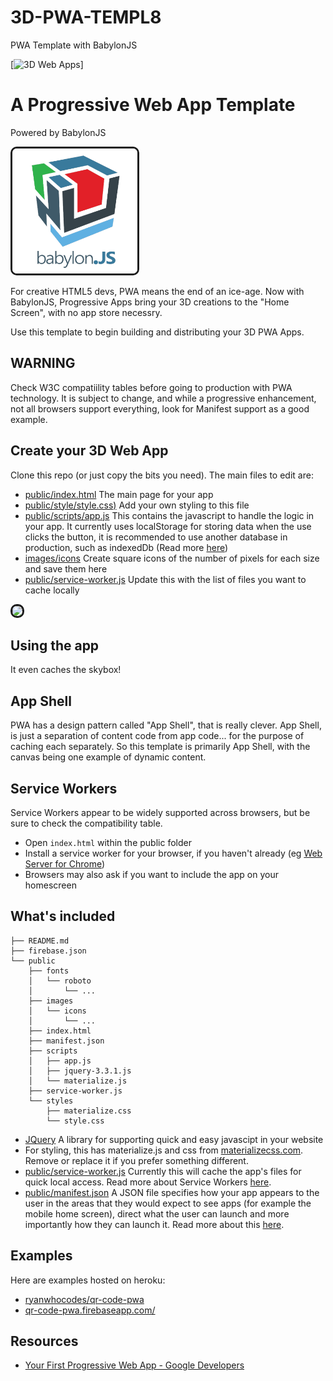 # 3D-PWA-TEMPL8
PWA Template with BabylonJS

[![3D Web Apps](curio/curio1.png)]

# A Progressive Web App Template

Powered by BabylonJS

<img src="curio/babylonlogo1.png" width="200" border="3" style="border-radius: 10px;">

For creative HTML5 devs, PWA means the end of an ice-age. Now with BabylonJS, Progressive Apps bring your 3D creations to the "Home Screen", with no app store necessry.

Use this template to begin building and distributing your 3D PWA Apps. 


## WARNING

Check W3C compatiility tables before going to production with PWA technology. It is subject to change, and while a progressive enhancement, not all browsers support everything, look for Manifest support as a good example.


## Create your 3D Web App

Clone this repo (or just copy the bits you need). The main files to edit are:  

- [public/index.html](public/index.html) The main page for your app
- [public/style/style.css)](public/style/style.css) Add your own styling to this file
- [public/scripts/app.js](public/scripts/app.js) This contains the javascript to handle the logic in your app. It currently uses localStorage for storing data when the use clicks the button, it is recommended to use another database in production, such as indexedDb (Read more [here](https://developers.google.com/web/fundamentals/codelabs/your-first-pwapp/#intercept_the_network_request_and_cache_the_response))
- [images/icons](images/icons) Create square icons of the number of pixels for each size and save them here
- [public/service-worker.js](public/service-worker.js) Update this with the list of files you want to cache locally

<img src="curio/curio1.png" width="200" border="3" style="border-radius: 10px;">

## Using the app

It even caches the skybox!


## App Shell

PWA has a design pattern called "App Shell", that is really clever. App Shell, is just a separation of content code from app code... for the purpose of caching each separately. So this template is primarily App Shell, with the canvas being one example of dynamic content.


## Service Workers

Service Workers appear to be widely supported across browsers, but be sure to check the compatibility table. 

- Open `index.html` within the public folder
- Install a service worker for your browser, if you haven't already (eg [Web Server for Chrome](https://developers.google.com/web/fundamentals/codelabs/your-first-pwapp/#install_and_verify_web_server))
- Browsers may also ask if you want to include the app on your homescreen

## What's included

```
├── README.md
├── firebase.json
└── public
    ├── fonts
    │   └── roboto
    │       └── ...
    ├── images
    │   └── icons
    │       └── ...
    ├── index.html
    ├── manifest.json
    ├── scripts
    │   ├── app.js
    │   ├── jquery-3.3.1.js
    │   └── materialize.js
    ├── service-worker.js
    └── styles
        ├── materialize.css
        └── style.css
```

- [JQuery](https://jquery.com/) A library for supporting quick and easy javascipt in your website
- For styling, this has materialize.js and css from [materializecss.com](http://materializecss.com/). Remove or replace it if you prefer something different.
- [public/service-worker.js](public/service-worker.js) Currently this will cache the app's files for quick local access. Read more about Service Workers [here](https://developers.google.com/web/fundamentals/primers/service-workers/).
- [public/manifest.json](public/manifest.json) A JSON file specifies how your app appears to the user in the areas that they would expect to see apps (for example the mobile home screen), direct what the user can launch and more importantly how they can launch it. Read more about this [here](https://developers.google.com/web/fundamentals/codelabs/your-first-pwapp/#support_native_integration).

## Examples

Here are examples hosted on heroku:
- [ryanwhocodes/qr-code-pwa](https://github.com/ryanwhocodes/qr-code-pwa)
- [qr-code-pwa.firebaseapp.com/](https://qr-code-pwa.firebaseapp.com/)

## Resources

- [Your First Progressive Web App - Google Developers](https://developers.google.com/web/fundamentals/codelabs/your-first-pwapp/)
